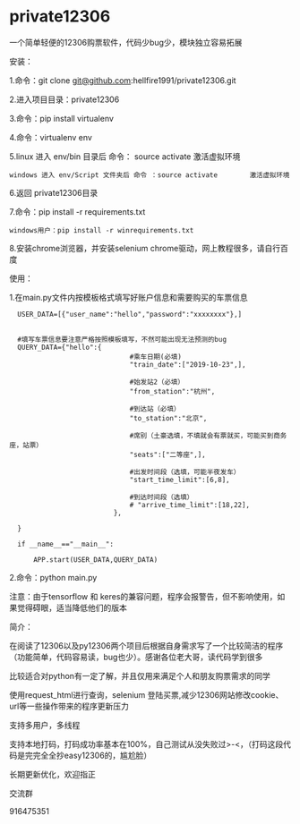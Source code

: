# private12306
一个简单轻便的12306购票软件，代码少bug少，模块独立容易拓展

安装：

  1.命令：git clone git@github.com:hellfire1991/private12306.git
  
  2.进入项目目录：private12306
  
  3.命令：pip install virtualenv
  
  4.命令：virtualenv  env
    
  5.linux 进入 env/bin 目录后 命令： source activate        激活虚拟环境
  
    windows 进入 env/Script 文件夹后 命令 ：source activate        激活虚拟环境

  6.返回 private12306目录

  7.命令：pip install -r requirements.txt

    windows用户：pip install -r winrequirements.txt
  
  8.安装chrome浏览器，并安装selenium chrome驱动，网上教程很多，请自行百度
  
使用：

  1.在main.py文件内按模板格式填写好账户信息和需要购买的车票信息
  
      USER_DATA=[{"user_name":"hello","password":"xxxxxxxx"},]
      

      #填写车票信息要注意严格按照模板填写，不然可能出现无法预测的bug
      QUERY_DATA={"hello":{
                                  #乘车日期(必填)
                                  "train_date":["2019-10-23",],

                                  #始发站2（必填）
                                  "from_station":"杭州",

                                  #到达站（必填）
                                  "to_station":"北京",

                                  #席别（土豪选填，不填就会有票就买，可能买到商务座，站票）
                                  "seats":["二等座",],

                                  #出发时间段（选填，可能半夜发车）
                                  "start_time_limit":[6,8],

                                  #到达时间段（选填）
                                  # "arrive_time_limit":[18,22],
                              },

      }

      if __name__=="__main__":

          APP.start(USER_DATA,QUERY_DATA)
      
      
  2.命令：python main.py

注意：由于tensorflow 和 keres的兼容问题，程序会报警告，但不影响使用，如果觉得碍眼，适当降低他们的版本

简介：

在阅读了12306以及py12306两个项目后根据自身需求写了一个比较简洁的程序（功能简单，代码容易读，bug也少）。感谢各位老大哥，读代码学到很多

比较适合对python有一定了解，并且仅用来满足个人和朋友购票需求的同学

使用request_html进行查询，selenium 登陆买票,减少12306网站修改cookie、url等一些操作带来的程序更新压力

支持多用户，多线程

支持本地打码，打码成功率基本在100%，自己测试从没失败过>-<，（打码这段代码是完完全全抄easy12306的，尴尬脸）

长期更新优化，欢迎指正

交流群

916475351

  
  
